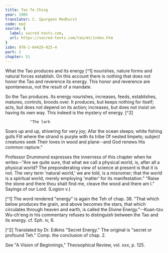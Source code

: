 ```yaml
---
title: Tao Te Ching
year: 1905
translator: C. Spurgeon Medhurst
code: med
source: {
  label: sacred-texts.com,
  url: https://sacred-texts.com/tao/mt/index.htm
}
isbn: 978-1-64429-025-4
part: 2
chapter: 51
---
```

What the Tao produces and its energy [^1] nourishes, nature forms and natural forces establish. On this account there is nothing that does not honor the Tao and reverence its energy. This honor and reverence are spontaneous, not the result of a mandate.

So the Tao produces. Its energy nourishes, increases, feeds, establishes, matures, controls, broods over. It produces, but keeps nothing for itself; acts, but does not depend on its action; increases, but does not insist on having its own way. This indeed is the mystery of energy. [^2]

               "The lark

Soars up and up, shivering for very joy;
Afar the ocean sleeps; white fishing gulls
Flit where the strand is purple with its tribe
Of nested limpets; subject creatures seek
Their loves in wood and plane--and God renews
His common rapture."

Professor Drummond expresses the innerness of this chapter when he writes--"Are we quite sure, that what we call a physical world, is, after all a physical world? The preponderating view of science at present is that it is not. The very term 'natural world,' we are told, is a misnomer; that the world is a spiritual world, merely employing 'matter' for its manifestation." "Raise the stone and there thou shalt find me, cleave the wood and there am I." Sayings of our Lord. (Logion v.)



[^1] The word rendered "energy" is again the Teh of chap. 38. "That which below produces the grain, and above becomes the stars, that which circulates through heaven and earth, is called the Divine Energy."--Kuan-tzu Wu-ch'eng in his commentary refuses to distinguish between the Tao and its energy. cf. Eph. iv, 6.

[^2] Translated by Dr. Edkins "Secret Energy." The original is "secret or profound Teh." Comp. the conclusion of chap. 2.

See "A Vision of Beginnings," Theosophical Review, vol. xxx, p. 125.